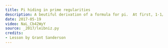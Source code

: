 ```yaml
---
title: Pi hiding in prime regularities
description: A beutiful derivation of a formula for pi.  At first, 1-1/3+1/5-1/7+1/9-.... seems unrelated to circles, but in fact there is a circle hiding here, as well as some interesting facts about prime numbers in the context of complex numbers.
date: 2017-05-19
video: NaL_Cb42WyY
source: _2017/leibniz.py
credits:
- Lesson by Grant Sanderson
---
```

